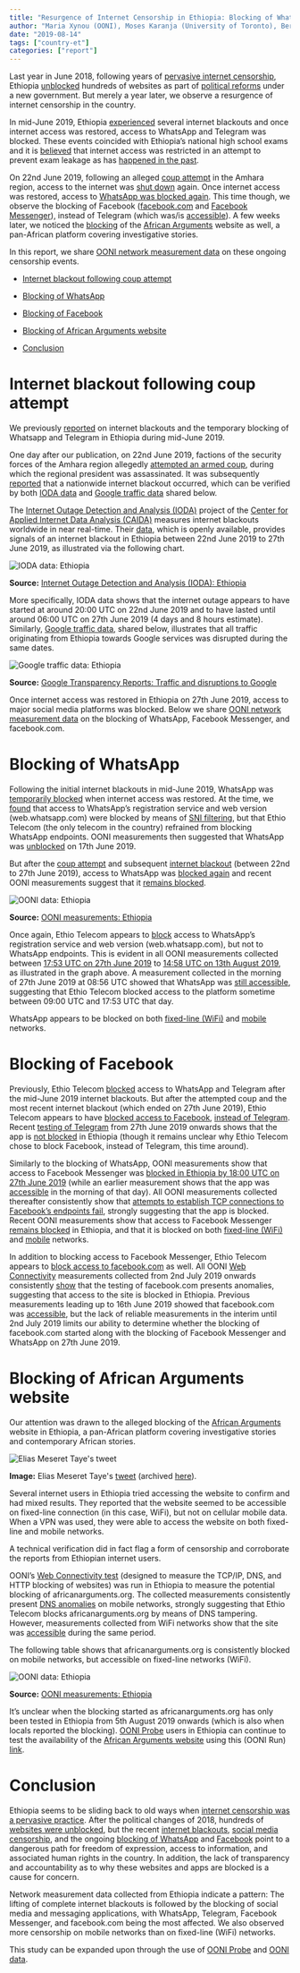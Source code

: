 ```yaml
---
title: "Resurgence of Internet Censorship in Ethiopia: Blocking of WhatsApp, Facebook, and African Arguments"
author: "Maria Xynou (OONI), Moses Karanja (University of Toronto), Berhan Taye (Access Now), Arturo Filastò (OONI)"
date: "2019-08-14"
tags: ["country-et"]
categories: ["report"]
---
```


Last year in June 2018, following years of [pervasive internet censorship](https://ooni.io/post/ethiopia-report/), Ethiopia
[unblocked](https://ooni.io/post/ethiopia-unblocking/) hundreds of
websites as part of [political reforms](https://freedomhouse.org/report/special-reports/reform-ethiopia-turning-promise-progress)
under a new government. But merely a year later, we observe a resurgence
of internet censorship in the country.

In mid-June 2019, Ethiopia
[experienced](https://ooni.io/post/ethiopia-whatsapp-telegram/)
several internet blackouts and once internet access was restored, access
to WhatsApp and Telegram was blocked. These events coincided with
Ethiopia’s national high school exams and it is
[believed](https://www.bbc.com/news/world-africa-48653392) that
internet access was restricted in an attempt to prevent exam leakage as
has [happened in the past](https://addisstandard.com/national-higher-education-entrance-exam-cancelled-due-to-leakage/).

On 22nd June 2019, following an alleged [coup attempt](https://www.bbc.com/news/world-africa-48734572) in the Amhara
region, access to the internet was [shut down](https://ioda.caida.org/ioda/dashboard#view=inspect&entity=country/ET&lastView=overview&from=1560888269&until=1563480269)
again. Once internet access was restored, access to [WhatsApp was blocked again](https://explorer.ooni.io/measurement/20190627T175741Z_AS24757_CSMjmEelm9ARjxMhTWbZQBCzD9T3sWe2BUPSJoxBIxmVQy79ff).
This time though, we observe the blocking of Facebook
([facebook.com](https://explorer.ooni.io/measurement/20190702T145420Z_AS24757_aFPZjkNUanocV9FfcbUSxF7uLyavayudxhdkRheb9UX18kXuGw?input=https:%2F%2Ffacebook.com)
and [Facebook Messenger](https://explorer.ooni.io/measurement/20190627T180049Z_AS24757_DRqN0RPWDp9oDHQnwiupts4SVjwMPL0OW9ETxObziN5IJvYcle)),
instead of Telegram (which was/is
[accessible](https://explorer.ooni.io/measurement/20190627T175905Z_AS24757_jc24mJNiUP34uKm4FTXTGSuCW5cZQ1QA9P9OhI7ba3ewP7Gw8e)).
A few weeks later, we noticed the
[blocking](https://explorer.ooni.io/measurement/20190805T161100Z_AS24757_rWMKuKDBvZggwveDSiP8VB9j2ot1HG2HlEeJWuu62as3TJNwin?input=https:%2F%2Fafricanarguments.org%2F2019%2F07%2F31%2Fethiopia-whatever-happens-sidama-needs-negotiations%2F)
of the [African Arguments](https://africanarguments.org/) website as
well, a pan-African platform covering investigative stories.

In this report, we share [OONI network measurement data](https://explorer.ooni.io/country/ET) on these ongoing censorship
events.

* [Internet blackout following coup attempt](#internet-blackout-following-coup-attempt)

* [Blocking of WhatsApp](#blocking-of-whatsapp)

* [Blocking of Facebook](#blocking-of-facebook)

* [Blocking of African Arguments website](#blocking-of-african-arguments-website)

* [Conclusion](#conclusion)

# Internet blackout following coup attempt

We previously
[reported](https://ooni.io/post/ethiopia-whatsapp-telegram/) on
internet blackouts and the temporary blocking of Whatsapp and Telegram
in Ethiopia during mid-June 2019.

One day after our publication, on 22nd June 2019, factions of the
security forces of the Amhara region allegedly [attempted an armed coup](https://www.bbc.com/news/world-africa-48734572), during which the
regional president was assassinated. It was subsequently
[reported](https://netblocks.org/reports/internet-shutdown-in-ethiopia-amid-reports-of-attempted-coup-pA5KvNy7)
that a nationwide internet blackout occurred, which can be verified by
both [IODA data](https://ioda.caida.org/ioda/dashboard#view=inspect&entity=country/ET&lastView=overview&from=1560888269&until=1563480269)
and [Google traffic data](https://transparencyreport.google.com/traffic/overview?fraction_traffic=start:1560729600000;end:1563407999999;product:1;region:ET&lu=fraction_traffic)
shared below.

The [Internet Outage Detection and Analysis (IODA)](https://ioda.caida.org/) project of the [Center for Applied Internet Data Analysis (CAIDA)](https://www.caida.org/) measures
internet blackouts worldwide in near real-time. Their
[data](https://ioda.caida.org/ioda/dashboard#view=inspect&entity=country/ET&lastView=overview&from=1560888269&until=1563480269),
which is openly available, provides signals of an internet blackout in
Ethiopia between 22nd June 2019 to 27th June 2019, as illustrated via
the following chart.

![IODA data: Ethiopia](/post/ethiopia-august-2019/ioda-et.png)

**Source:** [Internet Outage Detection and Analysis (IODA): Ethiopia](https://ioda.caida.org/ioda/dashboard#view=inspect&entity=country/ET&lastView=overview&from=1560888269&until=1563480269)

More specifically, IODA data shows that the internet outage appears to
have started at around 20:00 UTC on 22nd June 2019 and to have lasted
until around 06:00 UTC on 27th June 2019 (4 days and 8 hours estimate).
Similarly, [Google traffic data](https://transparencyreport.google.com/traffic/overview?fraction_traffic=start:1560729600000;end:1563407999999;product:1;region:ET&lu=fraction_traffic),
shared below, illustrates that all traffic originating from Ethiopia
towards Google services was disrupted during the same dates.

![Google traffic data: Ethiopia](/post/ethiopia-august-2019/google-traffic-et.png)

**Source:** [Google Transparency Reports: Traffic and disruptions to Google](https://transparencyreport.google.com/traffic/overview?fraction_traffic=start:1560729600000;end:1563407999999;product:1;region:ET&lu=fraction_traffic)

Once internet access was restored in Ethiopia on 27th June 2019, access
to major social media platforms was blocked. Below we share [OONI network measurement data](https://explorer.ooni.io/country/ET) on the
blocking of WhatsApp, Facebook Messenger, and facebook.com.

# Blocking of WhatsApp

Following the initial internet blackouts in mid-June 2019, WhatsApp was
[temporarily blocked](https://ooni.io/post/ethiopia-whatsapp-telegram/#blocking-of-whatsapp)
when internet access was restored. At the time, we
[found](https://ooni.io/post/ethiopia-whatsapp-telegram/#blocking-of-whatsapp)
that access to WhatsApp’s registration service and web version
(web.whatsapp.com) were blocked by means of [SNI filtering](https://ooni.io/post/ethiopia-whatsapp-telegram/#sni-filtering),
but that Ethio Telecom (the only telecom in the country) refrained from
blocking WhatsApp endpoints. OONI measurements then suggested that
WhatsApp was
[unblocked](https://explorer.ooni.io/measurement/20190617T101028Z_AS24757_jFV9RYgWx65yZcbvkZqfOpE7a7DbdCBqFu0GfFJnomWBnHlrvw)
on 17th June 2019.

But after the [coup attempt](https://www.bbc.com/news/world-africa-48734572) and subsequent
[internet blackout](https://ioda.caida.org/ioda/dashboard#view=inspect&entity=country/ET&lastView=overview&from=1560888269&until=1563480269)
(between 22nd to 27th June 2019), access to WhatsApp was [blocked again](https://explorer.ooni.io/measurement/20190627T175741Z_AS24757_CSMjmEelm9ARjxMhTWbZQBCzD9T3sWe2BUPSJoxBIxmVQy79ff)
and recent OONI measurements suggest that it [remains blocked](https://explorer.ooni.io/measurement/20190813T145830Z_AS24757_XFDNRHZEJUpcbFENvxhkKmqZKdAh9eIl3SCLUlQbKJ39ztZo6B).

![OONI data: Ethiopia](/post/ethiopia-august-2019/whatsapp-blocking-et.png)

**Source:** [OONI measurements: Ethiopia](https://explorer.ooni.io/country/ET)

Once again, Ethio Telecom appears to
[block](https://explorer.ooni.io/measurement/20190812T095715Z_AS24757_BjdMoFxrUdzPZ55K05xpW0eXfuiInsD9ZbACPwmX2LjPObhthX)
access to WhatsApp’s registration service and web version
(web.whatsapp.com), but not to WhatsApp endpoints. This is evident in
all OONI measurements collected between [17:53 UTC on 27th June 2019](https://explorer.ooni.io/measurement/20190627T175741Z_AS24757_CSMjmEelm9ARjxMhTWbZQBCzD9T3sWe2BUPSJoxBIxmVQy79ff)
to [14:58 UTC on 13th August 2019](https://explorer.ooni.io/measurement/20190813T145830Z_AS24757_XFDNRHZEJUpcbFENvxhkKmqZKdAh9eIl3SCLUlQbKJ39ztZo6B),
as illustrated in the graph above. A measurement collected in the
morning of 27th June 2019 at 08:56 UTC showed that WhatsApp was [still accessible](https://explorer.ooni.io/measurement/20190627T085650Z_AS24757_eJzAXlPyrzaRJ5IqBHgVoFGPtc8cYgchMFE0hxfPxuVYeKfa20),
suggesting that Ethio Telecom blocked access to the platform sometime
between 09:00 UTC and 17:53 UTC that day.

WhatsApp appears to be blocked on both [fixed-line (WiFi)](https://explorer.ooni.io/measurement/20190809T154346Z_AS24757_xek5z5EJUbQ3ZCvFUbA6XNSTHeiKX3wdde3ExjcpwYYGmIL6RS)
and
[mobile](https://explorer.ooni.io/measurement/20190810T180659Z_AS24757_pfs1jr9m7m41GS4KAjGwTAvO9oTRebmw6xsDT9GFAwrQsTPQZ0)
networks.

# Blocking of Facebook

Previously, Ethio Telecom
[blocked](https://ooni.io/post/ethiopia-whatsapp-telegram/) access to
WhatsApp and Telegram after the mid-June 2019 internet blackouts. But
after the attempted coup and the most recent internet blackout (which
ended on 27th June 2019), Ethio Telecom appears to have [blocked access to Facebook](https://explorer.ooni.io/measurement/20190627T180049Z_AS24757_DRqN0RPWDp9oDHQnwiupts4SVjwMPL0OW9ETxObziN5IJvYcle),
[instead of Telegram](https://explorer.ooni.io/measurement/20190627T175905Z_AS24757_jc24mJNiUP34uKm4FTXTGSuCW5cZQ1QA9P9OhI7ba3ewP7Gw8e).
Recent [testing of Telegram](https://ooni.io/nettest/telegram/) from
27th June 2019 onwards shows that the app is [not blocked](https://explorer.ooni.io/measurement/20190812T095824Z_AS24757_KnTXMJTYpv2s2KDELyewHgfkcOQvHf94hcLbl52HyNphNVU0nd)
in Ethiopia (though it remains unclear why Ethio Telecom chose to block
Facebook, instead of Telegram, this time around).

Similarly to the blocking of WhatsApp, OONI measurements show that
access to Facebook Messenger was [blocked in Ethiopia by 18:00 UTC on 27th June 2019](https://explorer.ooni.io/measurement/20190627T180049Z_AS24757_DRqN0RPWDp9oDHQnwiupts4SVjwMPL0OW9ETxObziN5IJvYcle)
(while an earlier measurement shows that the app was
[accessible](https://explorer.ooni.io/measurement/20190627T085705Z_AS24757_7g6IOEuVHXGi2rIe06e1FwpHjudLwQa8pMmnnHO4IJBONyXs4B)
in the morning of that day). All OONI measurements collected thereafter
consistently show that [attempts to establish TCP connections to Facebook’s endpoints fail](https://explorer.ooni.io/measurement/20190812T095835Z_AS24757_dYGfWimrvb72D8CBbbfFsjISj2oMIRcjYGPsnRs5QlnkpYJMNz),
strongly suggesting that the app is blocked. Recent OONI measurements
show that access to Facebook Messenger [remains blocked](https://explorer.ooni.io/measurement/20190813T145809Z_AS24757_WGLBzaPYVww4eNA3ltQGIodXwGEXP4cLEQDtj5dgTaVKG7uHyt)
in Ethiopia, and that it is blocked on both [fixed-line (WiFi)](https://explorer.ooni.io/measurement/20190813T145809Z_AS24757_WGLBzaPYVww4eNA3ltQGIodXwGEXP4cLEQDtj5dgTaVKG7uHyt)
and
[mobile](https://explorer.ooni.io/measurement/20190810T181220Z_AS24757_9Ob0M9q0HIe6y52uPGzBqBDIeM3HxS3VTHsnvzSL1VfEKQl607)
networks.

In addition to blocking access to Facebook Messenger, Ethio Telecom
appears to [block access to facebook.com](https://explorer.ooni.io/measurement/20190702T145420Z_AS24757_aFPZjkNUanocV9FfcbUSxF7uLyavayudxhdkRheb9UX18kXuGw?input=https:%2F%2Ffacebook.com)
as well. All OONI [Web Connectivity](https://ooni.io/nettest/web-connectivity/) measurements
collected from 2nd July 2019 onwards consistently
[show](https://explorer.ooni.io/measurement/20190702T145420Z_AS24757_aFPZjkNUanocV9FfcbUSxF7uLyavayudxhdkRheb9UX18kXuGw?input=https:%2F%2Ffacebook.com)
that the testing of facebook.com presents anomalies, suggesting that
access to the site is blocked in Ethiopia. Previous measurements leading
up to 16th June 2019 showed that facebook.com was
[accessible](https://explorer.ooni.io/measurement/20190616T175330Z_AS24757_Ww1jJcipiIENqt3lDK2SL02P8hSl1hlDZZJB0JFuEAuluJKZVD?input=https:%2F%2Fwww.facebook.com%2F),
but the lack of reliable measurements in the interim until 2nd July 2019
limits our ability to determine whether the blocking of facebook.com
started along with the blocking of Facebook Messenger and WhatsApp on
27th June 2019.

# Blocking of African Arguments website

Our attention was drawn to the alleged blocking of the [African Arguments](https://africanarguments.org/) website in Ethiopia, a
pan-African platform covering investigative stories and contemporary
African stories.

![Elias Meseret Taye's tweet](/post/ethiopia-august-2019/elias-meseret-tweet.png)

**Image:** Elias Meseret Taye's
[tweet](https://twitter.com/EliasMeseret/status/1158349672467116032)
(archived
[here](https://web.archive.org/web/20190805162742/https://twitter.com/EliasMeseret/status/1158349672467116032)).

Several internet users in Ethiopia tried accessing the website to
confirm and had mixed results. They reported that the website seemed to
be accessible on fixed-line connection (in this case, WiFi), but not on
cellular mobile data. When a VPN was used, they were able to access the
website on both fixed-line and mobile networks.

A technical verification did in fact flag a form of censorship and
corroborate the reports from Ethiopian internet users.

OONI’s [Web Connectivity test](https://ooni.io/nettest/web-connectivity/) (designed to measure
the TCP/IP, DNS, and HTTP blocking of websites) was run in Ethiopia to
measure the potential blocking of africanarguments.org. The collected
measurements consistently present [DNS anomalies](https://explorer.ooni.io/measurement/20190807T083856Z_AS24757_HZmfDeACC95NShKVUlL5CX0oWns2AmQqzty7zY9tPBljftHDXH?input=https:%2F%2Fafricanarguments.org%2F2019%2F07%2F31%2Fethiopia-whatever-happens-sidama-needs-negotiations%2F)
on mobile networks, strongly suggesting that Ethio Telecom blocks
africanarguments.org by means of DNS tampering. However, measurements
collected from WiFi networks show that the site was
[accessible](https://explorer.ooni.io/measurement/20190806T130838Z_AS24757_n9EUligR2UYpSf3IjcHMgEOsEdtPVLm6FOwTKElLkeIEp29tSu?input=https:%2F%2Fafricanarguments.org%2F2019%2F07%2F31%2Fethiopia-whatever-happens-sidama-needs-negotiations%2F)
during the same period.

The following table shows that africanarguments.org is consistently
blocked on mobile networks, but accessible on fixed-line networks
(WiFi).

![OONI data: Ethiopia](/post/ethiopia-august-2019/et-table.png)

**Source:** [OONI measurements: Ethiopia](https://explorer.ooni.io/country/ET)

It’s unclear when the blocking started as africanarguments.org has only
been tested in Ethiopia from 5th August 2019 onwards (which is also when
locals reported the blocking). [OONI Probe](https://ooni.io/install/)
users in Ethiopia can continue to test the availability of the [African Arguments website](https://africanarguments.org/) using this (OONI Run)
[link](https://run.ooni.io/nettest?tn=web_connectivity&ta=%7B%22urls%22%3A%5B%22https%3A%2F%2Fafricanarguments.org%2F%22%5D%7D&mv=1.2.0).

# Conclusion

Ethiopia seems to be sliding back to old ways when [internet censorship was a pervasive practice](https://ooni.io/post/ethiopia-report/). After
the political changes of 2018, hundreds of [websites were unblocked](https://ooni.io/post/ethiopia-unblocking/), but the recent
[internet blackouts](https://ioda.caida.org/ioda/dashboard#view=inspect&entity=country/ET&lastView=overview&from=1559389200&until=1561894800),
[social media censorship](https://ooni.org/post/ethiopia-whatsapp-telegram/),
and the ongoing [blocking of WhatsApp](https://explorer.ooni.io/measurement/20190812T095715Z_AS24757_BjdMoFxrUdzPZ55K05xpW0eXfuiInsD9ZbACPwmX2LjPObhthX)
and
[Facebook](https://explorer.ooni.io/measurement/20190812T095835Z_AS24757_dYGfWimrvb72D8CBbbfFsjISj2oMIRcjYGPsnRs5QlnkpYJMNz)
point to a dangerous path for freedom of expression, access to
information, and associated human rights in the country. In addition,
the lack of transparency and accountability as to why these websites and
apps are blocked is a cause for concern.

Network measurement data collected from Ethiopia indicate a pattern: The
lifting of complete internet blackouts is followed by the blocking of
social media and messaging applications, with WhatsApp, Telegram,
Facebook Messenger, and facebook.com being the most affected. We also
observed more censorship on mobile networks than on fixed-line (WiFi)
networks.

This study can be expanded upon through the use of [OONI Probe](https://ooni.io/install/) and [OONI data](https://ooni.io/data/).
